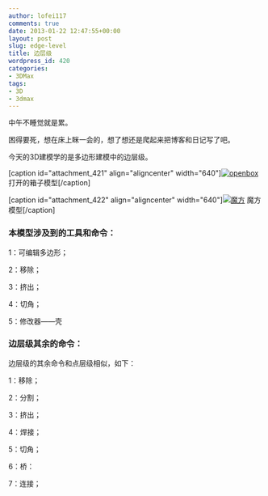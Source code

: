 ```yaml
---
author: lofei117
comments: true
date: 2013-01-22 12:47:55+00:00
layout: post
slug: edge-level
title: 边层级
wordpress_id: 420
categories:
- 3DMax
tags:
- 3D
- 3dmax
---
```


中午不睡觉就是累。

困得要死，想在床上眯一会的，想了想还是爬起来把博客和日记写了吧。

今天的3D建模学的是多边形建模中的边层级。

[caption id="attachment_421" align="aligncenter" width="640"][![openbox](http://blog.lofei.info/wp-content/uploads/2013/01/openbox.jpg)](http://blog.lofei.info/wp-content/uploads/2013/01/openbox.jpg) 打开的箱子模型[/caption]

[caption id="attachment_422" align="aligncenter" width="640"][![魔方](http://blog.lofei.info/wp-content/uploads/2013/01/cube.jpg)](http://blog.lofei.info/wp-content/uploads/2013/01/cube.jpg) 魔方模型[/caption]






### 本模型涉及到的工具和命令：


1：可编辑多边形；

2：移除；

3：挤出；

4：切角；

5：修改器——壳




### 边层级其余的命令：


边层级的其余命令和点层级相似，如下：

1：移除；

2：分割；

3：挤出；

4：焊接；

5：切角；

6：桥：

7：连接；
